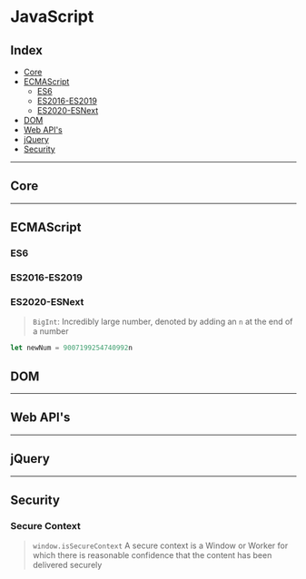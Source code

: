 <!-- omit in toc -->
# JavaScript

<!-- omit in toc -->
## Index

- [Core](#core)
- [ECMAScript](#ecmascript)
  - [ES6](#es6)
  - [ES2016-ES2019](#es2016-es2019)
  - [ES2020-ESNext](#es2020-esnext)
- [DOM](#dom)
- [Web API's](#web-apis)
- [jQuery](#jquery)
- [Security](#security)

---

## Core

---

## ECMAScript

### ES6

### ES2016-ES2019

### ES2020-ESNext

> `BigInt`: Incredibly large number, denoted by adding an `n` at the end of a number
  
```javascript
let newNum = 9007199254740992n


```

## DOM

---

## Web API's

---

## jQuery

---

## Security

<!-- omit in toc -->
### Secure Context

> `window.isSecureContext` A secure context is a Window or Worker for which there is reasonable confidence that the content has been delivered securely
